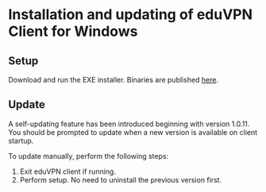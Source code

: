 # Installation and updating of eduVPN Client for Windows


## Setup
Download and run the EXE installer. Binaries are published [here](https://github.com/Amebis/eduVPN/releases).

## Update
A self-updating feature has been introduced beginning with version 1.0.11. You should be prompted to update when a new version is available on client startup.

To update manually, perform the following steps:
1. Exit eduVPN client if running.
2. Perform setup. No need to uninstall the previous version first.
